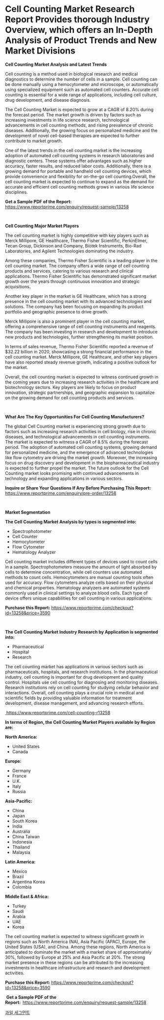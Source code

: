 <p><h1>Cell Counting Market Research Report Provides thorough Industry Overview, which offers an In-Depth Analysis of Product Trends and New Market Divisions</h1></p><p><strong>Cell Counting Market Analysis and Latest Trends</strong></p>
<p><p>Cell counting is a method used in biological research and medical diagnostics to determine the number of cells in a sample. Cell counting can be done manually using a hemocytometer and microscope, or automatically using specialized equipment such as automated cell counters. Accurate cell counting is essential for a wide range of applications, including cell culture, drug development, and disease diagnosis.</p><p>The Cell Counting Market is expected to grow at a CAGR of 8.20% during the forecast period. The market growth is driven by factors such as increasing investments in life science research, technological advancements in cell counting methods, and rising prevalence of chronic diseases. Additionally, the growing focus on personalized medicine and the development of novel cell-based therapies are expected to further contribute to market growth.</p><p>One of the latest trends in the cell counting market is the increasing adoption of automated cell counting systems in research laboratories and diagnostic centers. These systems offer advantages such as higher accuracy, faster results, and reduced labor costs. Additionally, there is a growing demand for portable and handheld cell counting devices, which provide convenience and flexibility for on-the-go cell counting.Overall, the cell counting market is expected to continue to expand as the demand for accurate and efficient cell counting methods grows in various life science disciplines.</p></p>
<p><strong>Get a Sample PDF of the Report:&nbsp;</strong> <a href="https://www.reportprime.com/enquiry/request-sample/13258">https://www.reportprime.com/enquiry/request-sample/13258</a></p>
<p>&nbsp;</p>
<p><strong>Cell Counting Major Market Players</strong></p>
<p><p>The cell counting market is highly competitive with key players such as Merck Millipore, GE Healthcare, Thermo Fisher Scientific, PerkinElmer, Tecan Group, Dickinson and Company, Biotek Instruments, Bio-Rad Laboratories, and Agilent Technologies dominating the industry.</p><p>Among these companies, Thermo Fisher Scientific is a leading player in the cell counting market. The company offers a wide range of cell counting products and services, catering to various research and clinical applications. Thermo Fisher Scientific has demonstrated significant market growth over the years through continuous innovation and strategic acquisitions.</p><p>Another key player in the market is GE Healthcare, which has a strong presence in the cell counting market with its advanced technologies and solutions. The company has been focusing on expanding its product portfolio and geographic presence to drive growth.</p><p>Merck Millipore is also a prominent player in the cell counting market, offering a comprehensive range of cell counting instruments and reagents. The company has been investing in research and development to introduce new products and technologies, further strengthening its market position.</p><p>In terms of sales revenue, Thermo Fisher Scientific reported a revenue of $32.22 billion in 2020, showcasing a strong financial performance in the cell counting market. Merck Millipore, GE Healthcare, and other key players have also reported steady revenue growth, indicating a positive outlook for the market.</p><p>Overall, the cell counting market is expected to witness continued growth in the coming years due to increasing research activities in the healthcare and biotechnology sectors. Key players are likely to focus on product innovation, strategic partnerships, and geographic expansion to capitalize on the growing demand for cell counting products and services.</p></p>
<p>&nbsp;</p>
<p><strong>What Are The Key Opportunities For Cell Counting Manufacturers?</strong></p>
<p><p>The global Cell Counting market is experiencing strong growth due to factors such as increasing research activities in cell biology, rise in chronic diseases, and technological advancements in cell counting instruments. The market is expected to witness a CAGR of 8.5% during the forecast period. The adoption of automated cell counting systems, growing demand for personalized medicine, and the emergence of advanced technologies like flow cytometry are driving the market growth. Moreover, the increasing focus on drug discovery and development in the biopharmaceutical industry is expected to further propel the market. The future outlook for the Cell Counting market looks promising with continued advancements in technology and expanding applications in various sectors.</p></p>
<p><strong>Inquire or Share Your Questions If Any Before Purchasing This Report:</strong> <a href="https://www.reportprime.com/enquiry/pre-order/13258">https://www.reportprime.com/enquiry/pre-order/13258</a></p>
<p>&nbsp;</p>
<p><strong>Market Segmentation</strong></p>
<p><strong>The Cell Counting Market Analysis by types is segmented into:</strong></p>
<p><ul><li>Spectrophotometer</li><li>Cell Counter</li><li>Hemocytometer</li><li>Flow Cytometer</li><li>Hematology Analyzer</li></ul></p>
<p><p>Cell counting market includes different types of devices used to count cells in a sample. Spectrophotometers measure the amount of light absorbed by cells to determine concentration, while cell counters use automated methods to count cells. Hemocytometers are manual counting tools often used for accuracy. Flow cytometers analyze cells based on their physical and chemical properties. Hematology analyzers are automated systems commonly used in clinical settings to analyze blood cells. Each type of device offers unique capabilities for cell counting in various applications.</p></p>
<p><strong>Purchase this Report:&nbsp;</strong><a href="https://www.reportprime.com/checkout?id=13258&price=3590">https://www.reportprime.com/checkout?id=13258&price=3590</a></p>
<p>&nbsp;</p>
<p><strong>The Cell Counting Market Industry Research by Application is segmented into:</strong></p>
<p><ul><li>Pharmaceutical</li><li>Hospital</li><li>Research</li></ul></p>
<p><p>The cell counting market has applications in various sectors such as pharmaceuticals, hospitals, and research institutions. In the pharmaceutical industry, cell counting is important for drug development and quality control. Hospitals use cell counting for diagnosing and monitoring diseases. Research institutions rely on cell counting for studying cellular behavior and interactions. Overall, cell counting plays a crucial role in medical and scientific fields by providing valuable information for treatment development, disease management, and advancing research efforts.</p></p>
<p><a href="https://www.reportprime.com/cell-counting-r13258">&nbsp;https://www.reportprime.com/cell-counting-r13258</a></p>
<p><strong>In terms of Region, the Cell Counting Market Players available by Region are:</strong></p>
<p>
    <p> <strong> North America: </strong>
        <ul>
            <li>United States</li>
            <li>Canada</li>
        </ul>
        </p> 
    <p> <strong> Europe: </strong>
        <ul>
            <li>Germany</li>
            <li>France</li>
            <li>U.K.</li>
            <li>Italy</li>
            <li>Russia</li>
        </ul>
        </p> 
    <p> <strong> Asia-Pacific: </strong>
        <ul>
            <li>China</li>
            <li>Japan</li>
            <li>South Korea</li>
            <li>India</li>
            <li>Australia</li>
            <li>China Taiwan</li>
            <li>Indonesia</li>
            <li>Thailand</li>
            <li>Malaysia</li>
        </ul>
        </p> 
    <p> <strong> Latin America: </strong>
        <ul>
            <li>Mexico</li>
            <li>Brazil</li>
            <li>Argentina Korea</li>
            <li>Colombia</li>
        </ul>
        </p> 
    <p> <strong> Middle East & Africa: </strong>
        <ul>
            <li>Turkey</li>
            <li>Saudi</li>
            <li>Arabia</li>
            <li>UAE</li>
            <li>Korea</li>
        </ul>
    </p>
    </p>
<p><p>The cell counting market is expected to witness significant growth in regions such as North America (NA), Asia Pacific (APAC), Europe, the United States (USA), and China. Among these regions, North America is anticipated to dominate the market with a market share of approximately 30%, followed by Europe at 25% and Asia Pacific at 20%. The strong market presence in these regions can be attributed to the increasing investments in healthcare infrastructure and research and development activities.</p></p>
<p><strong>Purchase this Report: </strong><a href="https://www.reportprime.com/checkout?id=13258&price=3590">https://www.reportprime.com/checkout?id=13258&price=3590</a></p>
<p>&nbsp;<strong>Get a Sample PDF of the Report:&nbsp;&nbsp;</strong><a href="https://www.reportprime.com/enquiry/request-sample/13258">https://www.reportprime.com/enquiry/request-sample/13258</a></p>
<p><strong></strong></p>
<p><p><a href="https://github.com/fernandotryO5lson96765/Market-Research-Report-List-1/blob/main/206857729699.md">과일 세그먼트</a></p></p>